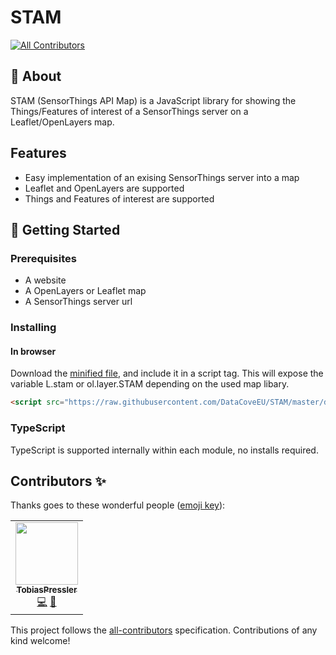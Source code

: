 # STAM
<!-- ALL-CONTRIBUTORS-BADGE:START - Do not remove or modify this section -->
[![All Contributors](https://img.shields.io/badge/all_contributors-1-orange.svg?style=flat-square)](#contributors-)
<!-- ALL-CONTRIBUTORS-BADGE:END -->

## 🧐 About <a name = "about"></a>

STAM (SensorThings API Map) is a JavaScript library for showing the Things/Features of interest of a SensorThings server on a Leaflet/OpenLayers map.

## Features

* Easy implementation of an exising SensorThings server into a map
* Leaflet and OpenLayers are supported
* Things and Features of interest are supported

## 🏁 Getting Started <a name = "getting_started"></a>

### Prerequisites

* A website
* A OpenLayers or Leaflet map
* A SensorThings server url

### Installing

#### In browser

Download the [minified file](https://raw.githubusercontent.com/DataCoveEU/STAM/master/dist/stam.min.js), and include it in a script tag. This will expose the variable L.stam or ol.layer.STAM depending on the used map libary.

```html
<script src="https://raw.githubusercontent.com/DataCoveEU/STAM/master/dist/stam.min.js"></script>
```

### TypeScript

TypeScript is supported internally within each module, no installs required.

## Contributors ✨

Thanks goes to these wonderful people ([emoji key](https://allcontributors.org/docs/en/emoji-key)):

<!-- ALL-CONTRIBUTORS-LIST:START - Do not remove or modify this section -->
<!-- prettier-ignore-start -->
<!-- markdownlint-disable -->
<table>
  <tr>
    <td align="center"><a href="https://github.com/TobiasPressler"><img src="https://avatars3.githubusercontent.com/u/47741525?v=4?s=100" width="100px;" alt=""/><br /><sub><b>TobiasPressler</b></sub></a><br /><a href="https://github.com/DataCoveEU/STAM/commits?author=TobiasPressler" title="Code">💻</a> <a href="https://github.com/DataCoveEU/STAM/commits?author=TobiasPressler" title="Documentation">📖</a></td>
  </tr>
</table>

<!-- markdownlint-enable -->
<!-- prettier-ignore-end -->
<!-- ALL-CONTRIBUTORS-LIST:END -->

This project follows the [all-contributors](https://github.com/all-contributors/all-contributors) specification. Contributions of any kind welcome!